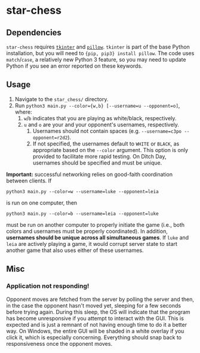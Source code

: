 # star-chess

## Dependencies
`star-chess` requires [`tkinter`](https://docs.python.org/3/library/tkinter.html)
and [`pillow`](https://pillow.readthedocs.io/en/stable/reference/ImageTk.html).
`tkinter` is part of the base Python installation, but you will need to
`{pip, pip3} install pillow`. The code uses `match`/`case`, a relatively new
Python 3 feature, so you may need to update Python if you see an error reported
on these keywords.

## Usage

1. Navigate to the `star_chess/` directory.
2. Run `python3 main.py --color={w,b} [--username=u --opponent=o]`, where:
    1. `w`/`b` indicates that you are playing as white/black, respectively.
    2. `u` and `o` are your and your opponent's usernames, respectively.
        1. Usernames should not contain spaces
        (e.g. `--username=c3po --opponent=r2d2`).
        2. If not specified, the usernames default to `WHITE` or `BLACK`, as
        appropriate based on the `--color` argument. This option is only
        provided to facilitate more rapid testing. On Ditch Day, usernames
        should be specified and must be unique.

**Important:** successful networking relies on good-faith coordination between
clients. If

```python3 main.py --color=w --username=luke --opponent=leia```

is run on one computer, then

```python3 main.py --color=b --username=leia --opponent=luke```

must be run on another computer to properly initiate the game (i.e., both
colors and usernames must be properly coordinated). In addition, **usernames
should be unique across all simultaneous games**. If `luke` and `leia` are
actively playing a game, it would corrupt server state to start another game
that also uses either of these usernames.

## Misc

### Application not responding!
Opponent moves are fetched from the server by polling the server and then, in
the case the opponent hasn't moved yet, sleeping for a few seconds before
trying again. During this sleep, the OS will indicate that the program has
become unresponsive if you attempt to interact with the GUI. This is expected
and is just a remnant of not having enough time to do it a better way. On
Windows, the entire GUI will be shaded in a white overlay if you click it,
which is especially concerning. Everything should snap back to responsiveness
once the opponent moves.

